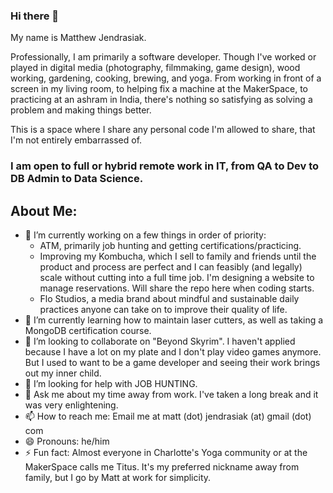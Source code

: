 ### Hi there 👋

<!--
**Jendrasi/Jendrasi** is a ✨ _special_ ✨ repository because its `README.md` (this file) appears on your GitHub profile.

Here are some ideas to get you started:

- 🔭 I’m currently working on ...
- 🌱 I’m currently learning ...
- 👯 I’m looking to collaborate on ...
- 🤔 I’m looking for help with ...
- 💬 Ask me about ...
- 📫 How to reach me: ...
- 😄 Pronouns: ...
- ⚡ Fun fact: ...
-->

My name is Matthew Jendrasiak.

Professionally, I am primarily a software developer. Though I've worked or played in digital media (photography, filmmaking, game design), wood working, gardening, cooking, brewing, and yoga. From working in front of a screen in my living room, to helping fix a machine at the MakerSpace, to practicing at an ashram in India, there's nothing so satisfying as solving a problem and making things better.

This is a space where I share any personal code I'm allowed to share, that I'm not entirely embarrassed of.

### I am open to full or hybrid remote work in IT, from QA to Dev to DB Admin to Data Science.

## About Me:
- 🔭 I’m currently working on a few things in order of priority:
  - ATM, primarily job hunting and getting certifications/practicing.
  - Improving my Kombucha, which I sell to family and friends until the product and process are perfect and I can feasibly (and legally) scale without cutting into a full time job. I'm designing a website to manage reservations. Will share the repo here when coding starts.
  - Flo Studios, a media brand about mindful and sustainable daily practices anyone can take on to improve their quality of life.
- 🌱 I’m currently learning how to maintain laser cutters, as well as taking a MongoDB certification course.
- 👯 I’m looking to collaborate on "Beyond Skyrim". I haven't applied because I have a lot on my plate and I don't play video games anymore. But I used to want to be a game developer and seeing their work brings out my inner child.
- 🤔 I’m looking for help with JOB HUNTING.
- 💬 Ask me about my time away from work. I've taken a long break and it was very enlightening.
- 📫 How to reach me: Email me at matt (dot) jendrasiak (at) gmail (dot) com
- 😄 Pronouns: he/him
- ⚡ Fun fact: Almost everyone in Charlotte's Yoga community or at the MakerSpace calls me Titus. It's my preferred nickname away from family, but I go by Matt at work for simplicity.
